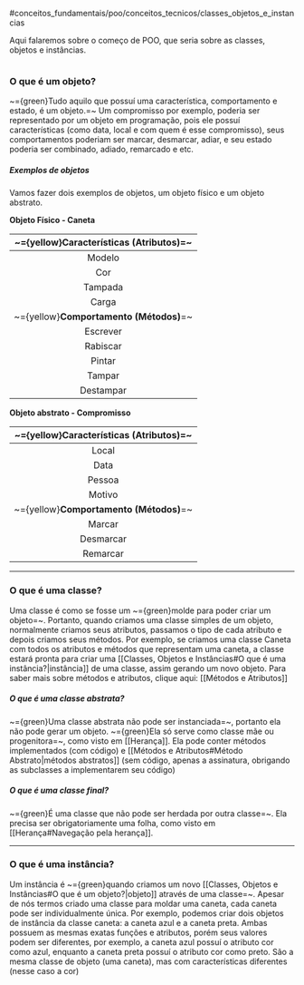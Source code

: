 #conceitos_fundamentais/poo/conceitos_tecnicos/classes_objetos_e_instancias 


Aqui falaremos sobre o começo de POO, que seria sobre as classes, objetos e instâncias.

```table-of-contents
```

### O que é um objeto?
~={green}Tudo aquilo que possuí uma característica, comportamento e estado, é um objeto.=~ Um compromisso por exemplo, poderia ser representado por um objeto em programação, pois ele possuí características (como data, local e com quem é esse compromisso), seus comportamentos poderiam ser marcar, desmarcar, adiar, e seu estado poderia ser combinado, adiado, remarcado e etc.  

##### Exemplos de objetos
Vamos fazer dois exemplos de objetos, um objeto físico e um objeto abstrato.

**Objeto Físico - Caneta**

| **~={yellow}Características (Atributos)=~** |
| :-----------------------------------------: |
|                   Modelo                    |
|                     Cor                     |
|                   Tampada                   |
|                    Carga                    |
|   ~={yellow}**Comportamento (Métodos)**=~   |
|                  Escrever                   |
|                  Rabiscar                   |
|                   Pintar                    |
|                   Tampar                    |
|                  Destampar                  |

**Objeto abstrato - Compromisso**

| **~={yellow}Características (Atributos)=~** |
| :-----------------------------------------: |
|                    Local                    |
|                    Data                     |
|                   Pessoa                    |
|                   Motivo                    |
|   ~={yellow}**Comportamento (Métodos)**=~   |
|                   Marcar                    |
|                  Desmarcar                  |
|                  Remarcar                   |

----
### O que é uma classe?
Uma classe é como se fosse um ~={green}molde para poder criar um objeto=~.
Portanto, quando criamos uma classe simples de um objeto, normalmente criamos seus atributos, passamos o tipo de cada atributo e depois criamos seus métodos.
Por exemplo, se criamos uma classe Caneta com todos os atributos e métodos que representam uma caneta, a classe estará pronta para criar uma [[Classes, Objetos e Instâncias#O que é uma instância?|instância]] de uma classe, assim gerando um novo objeto.
Para saber mais sobre métodos e atributos, clique aqui: [[Métodos e Atributos]]

##### O que é uma classe abstrata?
~={green}Uma classe abstrata não pode ser instanciada=~, portanto ela não pode gerar um objeto. ~={green}Ela só serve como classe mãe ou progenitora=~, como visto em [[Herança]]. Ela pode conter métodos implementados (com código) e [[Métodos e Atributos#Método Abstrato|métodos abstratos]] (sem código, apenas a assinatura, obrigando as subclasses a implementarem seu código)

##### O que é uma classe final?
~={green}É uma classe que não pode ser herdada por outra classe=~. Ela precisa ser obrigatoriamente uma folha, como visto em [[Herança#Navegação pela herança]].

---
### O que é uma instância?
Um instância é ~={green}quando criamos um novo [[Classes, Objetos e Instâncias#O que é um objeto?|objeto]] através de uma classe=~. Apesar de nós termos criado uma classe para moldar uma caneta, cada caneta pode ser individualmente única.
Por exemplo, podemos criar dois objetos de instância da classe caneta: a caneta azul e a caneta preta.
Ambas possuem as mesmas exatas funções e atributos, porém seus valores podem ser diferentes, por exemplo, a caneta azul possuí o atributo cor como azul, enquanto a caneta preta possuí o atributo cor como preto. São a mesma classe de objeto (uma caneta), mas com características diferentes (nesse caso a cor)

